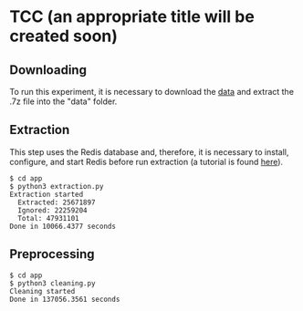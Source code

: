 # TCC (an appropriate title will be created soon)

## Downloading

To run this experiment, it is necessary to download the [data](https://archive.org/download/stackexchange/stackoverflow.com-Posts.7z) and extract the .7z file into the "data" folder. 

## Extraction

This step uses the Redis database and, therefore, it is necessary to install, configure, and start Redis before run extraction (a tutorial is found [here](https://redis.io/topics/quickstart)).

```
$ cd app
$ python3 extraction.py
Extraction started
  Extracted: 25671897
  Ignored: 22259204
  Total: 47931101
Done in 10066.4377 seconds
```

## Preprocessing
```
$ cd app
$ python3 cleaning.py
Cleaning started
Done in 137056.3561 seconds
```